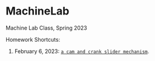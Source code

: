# MachineLab

Machine Lab Class, Spring 2023

Homework Shortcuts:

1. February 6, 2023: [`a cam and crank slider mechanism`](https://github.com/sashanksilwal/MachineLab/tree/main/6February).
